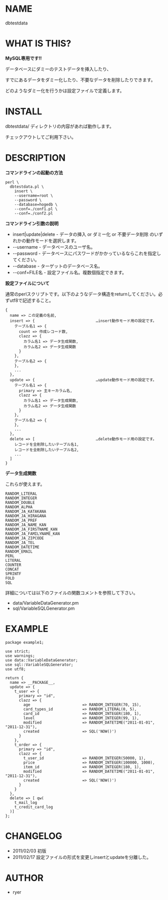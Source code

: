 # NAME

dbtestdata

# WHAT IS THIS?

**MySQL専用です!!**

データベースにダミーのテストデータを挿入したり、

すでにあるデータをダミー化したり、不要なデータを削除したりできます。

どのようなダミー化を行うかは設定ファイルで定義します。

# INSTALL

dbtestdata/ ディレクトリの内容があれば動作します。

チェックアウトしてご利用下さい。

# DESCRIPTION

**コマンドラインの起動の方法**

    perl \
      dbtestdata.pl \
        insert \
        --username=root \
        --password \
        --database=hogedb \
        --conf=./conf1.pl \
        --conf=./conf2.pl

**コマンドライン引数の説明**

* insert|update|delete - データの挿入 or ダミー化 or 不要データ削除 のいずれかの動作モードを選択します。
* --username - データベースのユーザ名。
* --password - データベースにパスワードがかかっているならこれを指定してください。
* --database - ターゲットのデータベース名。
* --conf=FILE名 - 設定ファイル名。複数個指定できます。

**設定ファイルについて**

通常のperlスクリプトです。以下のようなデータ構造をreturnしてください。必ずutf8で記述すること。

    {
      name => この定義の名前,
      insert => {                           …insert動作モード用の設定です。
        テーブル名1 => {
          count => 作成レコード数,
          clazz => {
            カラム名1 => データ生成関数,
            カラム名2 => データ生成関数
          }
        },
        テーブル名2 => {
        },
        ...
      },
      update => {                           …update動作モード用の設定です。
        テーブル名1 => {
          primary => 主キーカラム名,
          clazz => {
            カラム名1 => データ生成関数,
            カラム名2 => データ生成関数
          }
        },
        テーブル名2 => {
        },
        ...
      },
      delete => [                           …delete動作モード用の設定です。
        レコードを全削除したいテーブル名1,
        レコードを全削除したいテーブル名2,
        ...
      ]
    }

**データ生成関数**

これらが使えます。

    RANDOM_LITERAL
    RANDOM_INTEGER
    RANDOM_DOUBLE
    RANDOM_ALPHA
    RANDOM_JA_KATAKANA
    RANDOM_JA_HIRAGANA
    RANDOM_JA_PREF
    RANDOM_JA_NAME_KAN
    RANDOM_JA_FIRSTNAME_KAN
    RANDOM_JA_FAMILYNAME_KAN
    RANDOM_JA_ZIPCODE
    RANDOM_JA_TEL
    RANDOM_DATETIME
    RANDOM_EMAIL
    PERL
    LITERAL
    COUNTER
    CONCAT
    SPRINTF
    FOLD
    SQL

詳細については以下のファイルの関数コメントを参照して下さい。

* data/VariableDataGenerator.pm
* sql/VariableSQLGenerator.pm

# EXAMPLE

    package example1;
    
    use strict;
    use warnings;
    use data::VariableDataGenerator;
    use sql::VariableSQLGenerator;
    use utf8;
    
    return {
      name => __PACKAGE__,
      update => {
        t_user => {
          primary => "id",
          clazz => {
            age                       => RANDOM_INTEGER(70, 15),
            card_types_id             => RANDOM_LITERAL(0, 5),
            card_id                   => RANDOM_INTEGER(180, 1),
            level                     => RANDOM_INTEGER(99, 1),
            modified                  => RANDOM_DATETIME("2011-01-01", "2011-12-31"),
            created                   => SQL('NOW()')
          }
        },
        t_order => {
          primary => "id",
          clazz => {
            t_user_id                 => RANDOM_INTEGER(50000, 1),
            price                     => RANDOM_INTEGER(100000, 1000),
            item_id                   => RANDOM_INTEGER(180, 1),
            modified                  => RANDOM_DATETIME("2011-01-01", "2011-12-31"),
            created                   => SQL('NOW()')
          }
        }
      },
      delete => [ qw(
        t_mail_log
        t_credit_card_log
      )]
    };

# CHANGELOG

* 2011/02/03 初版
* 2011/02/17 設定ファイルの形式を変更しinsertとupdateを分離した。

# AUTHOR

* ryer
